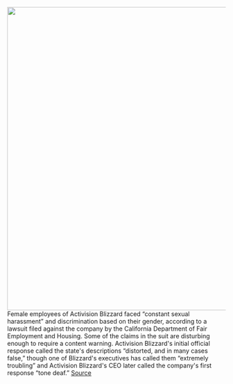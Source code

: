 <img src='https://cdn.vox-cdn.com/thumbor/6087KmJJlDUTF-4ma-ADTwzneyQ=/0x0:1200x668/1200x800/filters:focal(468x441:660x633)/cdn.vox-cdn.com/uploads/chorus_image/image/69645368/Activision_Blizzard_Merge_2.0.jpg' width='700px' /><br/>
Female employees of Activision Blizzard faced “constant sexual harassment” and discrimination based on their gender, according to a lawsuit filed against the company by the California Department of Fair Employment and Housing. Some of the claims in the suit are disturbing enough to require a content warning. Activision Blizzard's initial official response called the state's descriptions “distorted, and in many cases false,” though one of Blizzard's executives has called them “extremely troubling” and Activision Blizzard's CEO later called the company's first response “tone deaf.”
<a href='https://www.theverge.com/2021/7/28/22597113/activision-blizzard-california-sexual-harassment-lawsuit-discrimination-employee-action'> Source <a/>